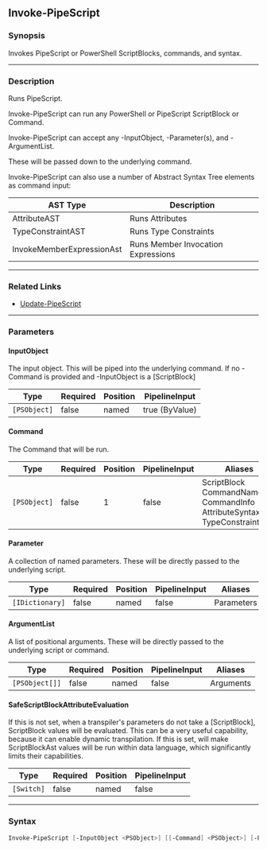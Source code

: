 Invoke-PipeScript
-----------------




### Synopsis
Invokes PipeScript or PowerShell ScriptBlocks, commands, and syntax.



---


### Description

Runs PipeScript.

Invoke-PipeScript can run any PowerShell or PipeScript ScriptBlock or Command.

Invoke-PipeScript can accept any -InputObject, -Parameter(s), and -ArgumentList.

These will be passed down to the underlying command.

Invoke-PipeScript can also use a number of Abstract Syntax Tree elements as command input:

|AST Type                 |Description                            |
|-------------------------|---------------------------------------|
|AttributeAST             |Runs Attributes                        |
|TypeConstraintAST        |Runs Type Constraints                  |
|InvokeMemberExpressionAst|Runs Member Invocation Expressions     |



---


### Related Links
* [Update-PipeScript](Update-PipeScript.md)





---


### Parameters
#### **InputObject**

The input object.  This will be piped into the underlying command.
If no -Command is provided and -InputObject is a [ScriptBlock]






|Type        |Required|Position|PipelineInput |
|------------|--------|--------|--------------|
|`[PSObject]`|false   |named   |true (ByValue)|



#### **Command**

The Command that will be run.






|Type        |Required|Position|PipelineInput|Aliases                                                                               |
|------------|--------|--------|-------------|--------------------------------------------------------------------------------------|
|`[PSObject]`|false   |1       |false        |ScriptBlock<br/>CommandName<br/>CommandInfo<br/>AttributeSyntaxTree<br/>TypeConstraint|



#### **Parameter**

A collection of named parameters.  These will be directly passed to the underlying script.






|Type           |Required|Position|PipelineInput|Aliases   |
|---------------|--------|--------|-------------|----------|
|`[IDictionary]`|false   |named   |false        |Parameters|



#### **ArgumentList**

A list of positional arguments.  These will be directly passed to the underlying script or command.






|Type          |Required|Position|PipelineInput|Aliases  |
|--------------|--------|--------|-------------|---------|
|`[PSObject[]]`|false   |named   |false        |Arguments|



#### **SafeScriptBlockAttributeEvaluation**

If this is not set, when a transpiler's parameters do not take a [ScriptBlock], ScriptBlock values will be evaluated.
This can be a very useful capability, because it can enable dynamic transpilation.
If this is set, will make ScriptBlockAst values will be run within data language, which significantly limits their capabilities.






|Type      |Required|Position|PipelineInput|
|----------|--------|--------|-------------|
|`[Switch]`|false   |named   |false        |





---


### Syntax
```PowerShell
Invoke-PipeScript [-InputObject <PSObject>] [[-Command] <PSObject>] [-Parameter <IDictionary>] [-ArgumentList <PSObject[]>] [-SafeScriptBlockAttributeEvaluation] [<CommonParameters>]
```
